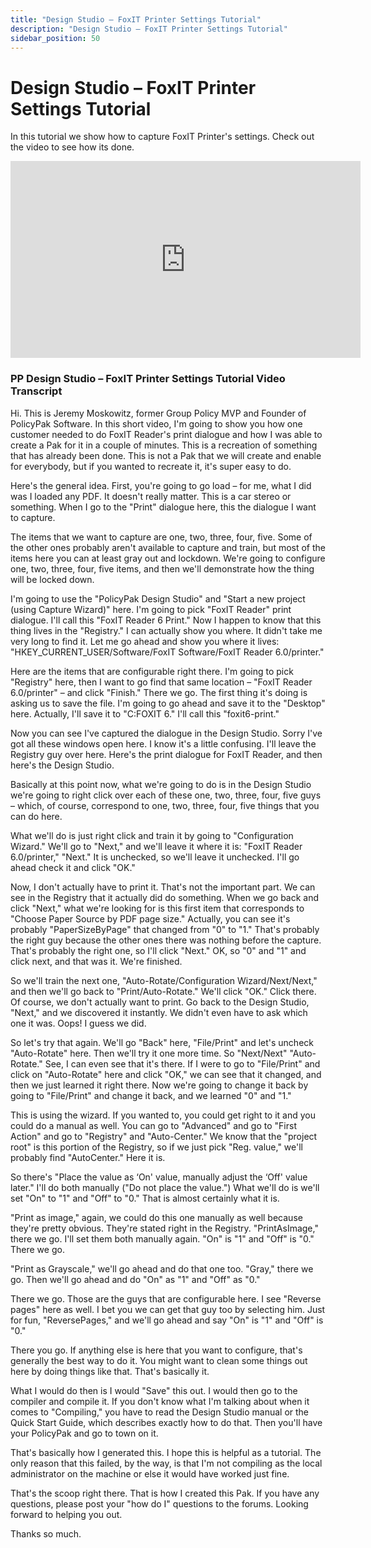 ```yaml
---
title: "Design Studio – FoxIT Printer Settings Tutorial"
description: "Design Studio – FoxIT Printer Settings Tutorial"
sidebar_position: 50
---
```

# Design Studio – FoxIT Printer Settings Tutorial

In this tutorial we show how to capture FoxIT Printer's settings. Check out the video to see how its
done.

<iframe width="560" height="315" src="https://www.youtube.com/embed/KVNCv0SFzX8?si=sdrcLV13u8kZox4d" title="YouTube video player" frameborder="0" allow="accelerometer; autoplay; clipboard-write; encrypted-media; gyroscope; picture-in-picture; web-share" referrerpolicy="strict-origin-when-cross-origin" allowfullscreen></iframe>

### PP Design Studio – FoxIT Printer Settings Tutorial Video Transcript

Hi. This is Jeremy Moskowitz, former Group Policy MVP and Founder of PolicyPak Software. In this
short video, I'm going to show you how one customer needed to do FoxIT Reader's print dialogue and
how I was able to create a Pak for it in a couple of minutes. This is a recreation of something that
has already been done. This is not a Pak that we will create and enable for everybody, but if you
wanted to recreate it, it's super easy to do.

Here's the general idea. First, you're going to go load – for me, what I did was I loaded any PDF.
It doesn't really matter. This is a car stereo or something. When I go to the "Print" dialogue here,
this the dialogue I want to capture.

The items that we want to capture are one, two, three, four, five. Some of the other ones probably
aren't available to capture and train, but most of the items here you can at least gray out and
lockdown. We're going to configure one, two, three, four, five items, and then we'll demonstrate how
the thing will be locked down.

I'm going to use the "PolicyPak Design Studio" and "Start a new project (using Capture Wizard)"
here. I'm going to pick "FoxIT Reader" print dialogue. I'll call this "FoxIT Reader 6 Print." Now I
happen to know that this thing lives in the "Registry." I can actually show you where. It didn't
take me very long to find it. Let me go ahead and show you where it lives:
"HKEY_CURRENT_USER/Software/FoxIT Software/FoxIT Reader 6.0/printer."

Here are the items that are configurable right there. I'm going to pick "Registry" here, then I want
to go find that same location – "FoxIT Reader 6.0/printer" – and click "Finish." There we go. The
first thing it's doing is asking us to save the file. I'm going to go ahead and save it to the
"Desktop" here. Actually, I'll save it to "C:FOXIT 6." I'll call this "foxit6-print."

Now you can see I've captured the dialogue in the Design Studio. Sorry I've got all these windows
open here. I know it's a little confusing. I'll leave the Registry guy over here. Here's the print
dialogue for FoxIT Reader, and then here's the Design Studio.

Basically at this point now, what we're going to do is in the Design Studio we're going to right
click over each of these one, two, three, four, five guys – which, of course, correspond to one,
two, three, four, five things that you can do here.

What we'll do is just right click and train it by going to "Configuration Wizard." We'll go to
"Next," and we'll leave it where it is: "FoxIT Reader 6.0/printer," "Next." It is unchecked, so
we'll leave it unchecked. I'll go ahead check it and click "OK."

Now, I don't actually have to print it. That's not the important part. We can see in the Registry
that it actually did do something. When we go back and click "Next," what we're looking for is this
first item that corresponds to "Choose Paper Source by PDF page size." Actually, you can see it's
probably "PaperSizeByPage" that changed from "0" to "1." That's probably the right guy because the
other ones there was nothing before the capture. That's probably the right one, so I'll click
"Next." OK, so "0" and "1" and click next, and that was it. We're finished.

So we'll train the next one, "Auto-Rotate/Configuration Wizard/Next/Next," and then we'll go back to
"Print/Auto-Rotate." We'll click "OK." Click there. Of course, we don't actually want to print. Go
back to the Design Studio, "Next," and we discovered it instantly. We didn't even have to ask which
one it was. Oops! I guess we did.

So let's try that again. We'll go "Back" here, "File/Print" and let's uncheck "Auto-Rotate" here.
Then we'll try it one more time. So "Next/Next" "Auto-Rotate." See, I can even see that it's there.
If I were to go to "File/Print" and click on "Auto-Rotate" here and click "OK," we can see that it
changed, and then we just learned it right there. Now we're going to change it back by going to
"File/Print" and change it back, and we learned "0" and "1."

This is using the wizard. If you wanted to, you could get right to it and you could do a manual as
well. You can go to "Advanced" and go to "First Action" and go to "Registry" and "Auto-Center." We
know that the "project root" is this portion of the Registry, so if we just pick "Reg. value," we'll
probably find "AutoCenter." Here it is.

So there's "Place the value as ‘On' value, manually adjust the ‘Off' value later." I'll do both
manually ("Do not place the value.") What we'll do is we'll set "On" to "1" and "Off" to "0." That
is almost certainly what it is.

"Print as image," again, we could do this one manually as well because they're pretty obvious.
They're stated right in the Registry. "PrintAsImage," there we go. I'll set them both manually
again. "On" is "1" and "Off" is "0." There we go.

"Print as Grayscale," we'll go ahead and do that one too. "Gray," there we go. Then we'll go ahead
and do "On" as "1" and "Off" as "0."

There we go. Those are the guys that are configurable here. I see "Reverse pages" here as well. I
bet you we can get that guy too by selecting him. Just for fun, "ReversePages," and we'll go ahead
and say "On" is "1" and "Off" is "0."

There you go. If anything else is here that you want to configure, that's generally the best way to
do it. You might want to clean some things out here by doing things like that. That's basically it.

What I would do then is I would "Save" this out. I would then go to the compiler and compile it. If
you don't know what I'm talking about when it comes to "Compiling," you have to read the Design
Studio manual or the Quick Start Guide, which describes exactly how to do that. Then you'll have
your PolicyPak and go to town on it.

That's basically how I generated this. I hope this is helpful as a tutorial. The only reason that
this failed, by the way, is that I'm not compiling as the local administrator on the machine or else
it would have worked just fine.

That's the scoop right there. That is how I created this Pak. If you have any questions, please post
your "how do I" questions to the forums. Looking forward to helping you out.

Thanks so much.
